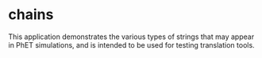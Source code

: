 # chains
This application demonstrates the various types of strings that may appear in PhET simulations, and is intended to be used for testing translation tools. 
